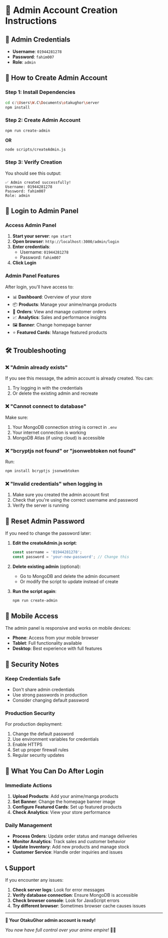 # 👤 Admin Account Creation Instructions

## 🎯 Admin Credentials
- **Username**: `01944281278`
- **Password**: `fahim007`
- **Role**: `admin`

## 🚀 How to Create Admin Account

### Step 1: Install Dependencies
```bash
cd c:\Users\W.C\Documents\otakughor\server
npm install
```

### Step 2: Create Admin Account
```bash
npm run create-admin
```

**OR**

```bash
node scripts/createAdmin.js
```

### Step 3: Verify Creation
You should see this output:
```
✅ Admin created successfully!
Username: 01944281278
Password: fahim007
Role: admin
```

## 🔐 Login to Admin Panel

### Access Admin Panel
1. **Start your server**: `npm start`
2. **Open browser**: `http://localhost:3000/admin/login`
3. **Enter credentials**:
   - Username: `01944281278`
   - Password: `fahim007`
4. **Click Login**

### Admin Panel Features
After login, you'll have access to:
- 📊 **Dashboard**: Overview of your store
- 📦 **Products**: Manage your anime/manga products
- 🛒 **Orders**: View and manage customer orders
- 📈 **Analytics**: Sales and performance insights
- 🖼️ **Banner**: Change homepage banner
- ⭐ **Featured Cards**: Manage featured products

## 🛠️ Troubleshooting

### ❌ "Admin already exists"
If you see this message, the admin account is already created. You can:
1. Try logging in with the credentials
2. Or delete the existing admin and recreate

### ❌ "Cannot connect to database"
Make sure:
1. Your MongoDB connection string is correct in `.env`
2. Your internet connection is working
3. MongoDB Atlas (if using cloud) is accessible

### ❌ "bcryptjs not found" or "jsonwebtoken not found"
Run:
```bash
npm install bcryptjs jsonwebtoken
```

### ❌ "Invalid credentials" when logging in
1. Make sure you created the admin account first
2. Check that you're using the correct username and password
3. Verify the server is running

## 🔄 Reset Admin Password

If you need to change the password later:

1. **Edit the createAdmin.js script**:
   ```javascript
   const username = '01944281278';
   const password = 'your-new-password'; // Change this
   ```

2. **Delete existing admin** (optional):
   - Go to MongoDB and delete the admin document
   - Or modify the script to update instead of create

3. **Run the script again**:
   ```bash
   npm run create-admin
   ```

## 📱 Mobile Access

The admin panel is responsive and works on mobile devices:
- **Phone**: Access from your mobile browser
- **Tablet**: Full functionality available
- **Desktop**: Best experience with full features

## 🔐 Security Notes

### Keep Credentials Safe
- Don't share admin credentials
- Use strong passwords in production
- Consider changing default password

### Production Security
For production deployment:
1. Change the default password
2. Use environment variables for credentials
3. Enable HTTPS
4. Set up proper firewall rules
5. Regular security updates

## 🎯 What You Can Do After Login

### Immediate Actions
1. **Upload Products**: Add your anime/manga products
2. **Set Banner**: Change the homepage banner image
3. **Configure Featured Cards**: Set up featured products
4. **Check Analytics**: View your store performance

### Daily Management
- **Process Orders**: Update order status and manage deliveries
- **Monitor Analytics**: Track sales and customer behavior
- **Update Inventory**: Add new products and manage stock
- **Customer Service**: Handle order inquiries and issues

## 📞 Support

If you encounter any issues:
1. **Check server logs**: Look for error messages
2. **Verify database connection**: Ensure MongoDB is accessible
3. **Check browser console**: Look for JavaScript errors
4. **Try different browser**: Sometimes browser cache causes issues

---

**🎌 Your OtakuGhor admin account is ready!**

*You now have full control over your anime empire!* 👑✨